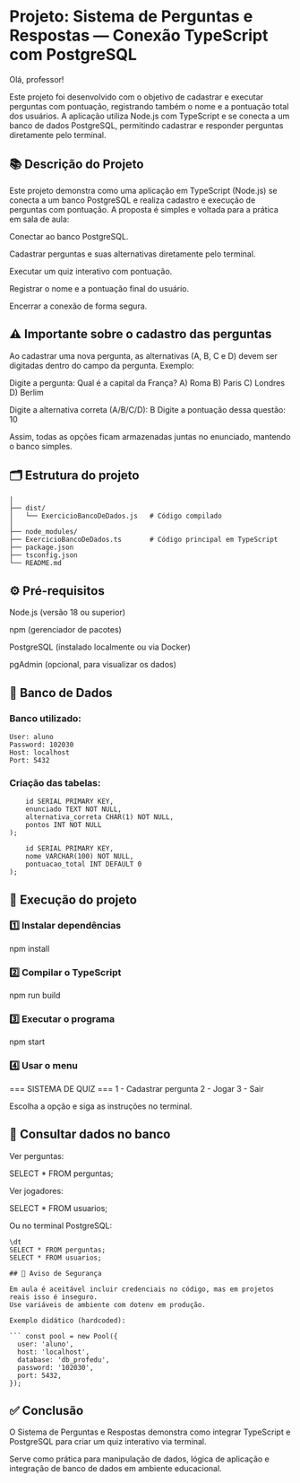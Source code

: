 # Projeto: Sistema de Perguntas e Respostas — Conexão TypeScript com PostgreSQL

Olá, professor!

Este projeto foi desenvolvido com o objetivo de cadastrar e executar perguntas com pontuação, registrando também o nome e a pontuação total dos usuários.
A aplicação utiliza Node.js com TypeScript e se conecta a um banco de dados PostgreSQL, permitindo cadastrar e responder perguntas diretamente pelo terminal.

## 📚 Descrição do Projeto

Este projeto demonstra como uma aplicação em TypeScript (Node.js) se conecta a um banco PostgreSQL e realiza cadastro e execução de perguntas com pontuação.
A proposta é simples e voltada para a prática em sala de aula:

Conectar ao banco PostgreSQL.

Cadastrar perguntas e suas alternativas diretamente pelo terminal.

Executar um quiz interativo com pontuação.

Registrar o nome e a pontuação final do usuário.

Encerrar a conexão de forma segura.

## ⚠️ Importante sobre o cadastro das perguntas

Ao cadastrar uma nova pergunta, as alternativas (A, B, C e D) devem ser digitadas dentro do campo da pergunta.
Exemplo:

Digite a pergunta:
Qual é a capital da França?
A) Roma  B) Paris  C) Londres  D) Berlim

Digite a alternativa correta (A/B/C/D): B
Digite a pontuação dessa questão: 10


Assim, todas as opções ficam armazenadas juntas no enunciado, mantendo o banco simples.

## 🗂️ Estrutura do projeto
``` ExercicioBancoDeDados/
│
├── dist/
│   └── ExercicioBancoDeDados.js   # Código compilado
│
├── node_modules/
├── ExercicioBancoDeDados.ts       # Código principal em TypeScript
├── package.json
├── tsconfig.json
└── README.md
```

## ⚙️ Pré-requisitos

Node.js (versão 18 ou superior)

npm (gerenciador de pacotes)

PostgreSQL (instalado localmente ou via Docker)

pgAdmin (opcional, para visualizar os dados)

## 🐘 Banco de Dados

### Banco utilizado:

``` Database: db_profedu
User: aluno
Password: 102030
Host: localhost
Port: 5432
```

### Criação das tabelas:

``` CREATE TABLE IF NOT EXISTS perguntas (
    id SERIAL PRIMARY KEY,
    enunciado TEXT NOT NULL,
    alternativa_correta CHAR(1) NOT NULL,
    pontos INT NOT NULL
);
```

``` CREATE TABLE IF NOT EXISTS usuarios (
    id SERIAL PRIMARY KEY,
    nome VARCHAR(100) NOT NULL,
    pontuacao_total INT DEFAULT 0
);
```

## 🧰 Execução do projeto

### 1️⃣ Instalar dependências

npm install


### 2️⃣ Compilar o TypeScript

npm run build


### 3️⃣ Executar o programa

npm start


### 4️⃣ Usar o menu

=== SISTEMA DE QUIZ ===
1 - Cadastrar pergunta
2 - Jogar
3 - Sair


Escolha a opção e siga as instruções no terminal.

## 🔎 Consultar dados no banco

Ver perguntas:

SELECT * FROM perguntas;


Ver jogadores:

SELECT * FROM usuarios;


Ou no terminal PostgreSQL:

``` psql -U aluno -d db_profedu
\dt
SELECT * FROM perguntas;
SELECT * FROM usuarios;

## 🔐 Aviso de Segurança

Em aula é aceitável incluir credenciais no código, mas em projetos reais isso é inseguro.
Use variáveis de ambiente com dotenv em produção.

Exemplo didático (hardcoded):

``` const pool = new Pool({
  user: 'aluno',
  host: 'localhost',
  database: 'db_profedu',
  password: '102030',
  port: 5432,
});
```

## ✅ Conclusão

O Sistema de Perguntas e Respostas demonstra como integrar TypeScript e PostgreSQL para criar um quiz interativo via terminal.

Serve como prática para manipulação de dados, lógica de aplicação e integração de banco de dados em ambiente educacional.



